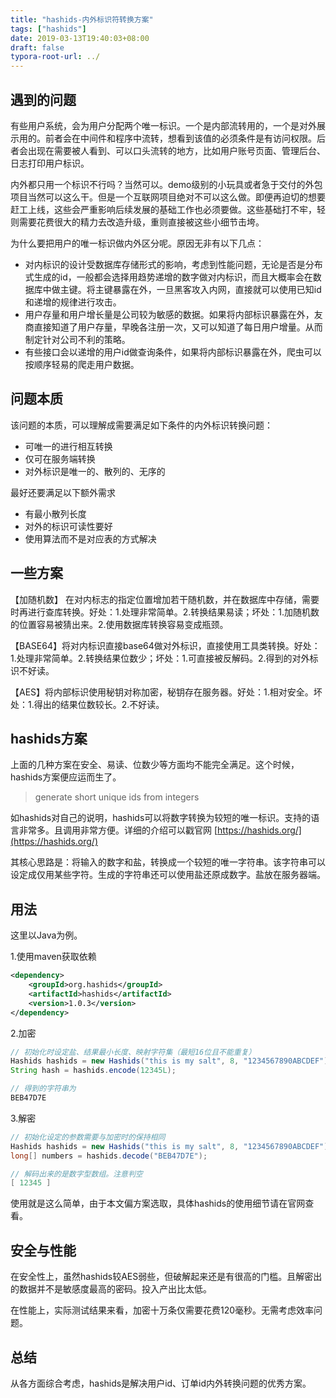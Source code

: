 ```yaml
---
title: "hashids-内外标识符转换方案"
tags: ["hashids"]
date: 2019-03-13T19:40:03+08:00
draft: false
typora-root-url: ../
---
```



## 遇到的问题  
有些用户系统，会为用户分配两个唯一标识。一个是内部流转用的，一个是对外展示用的。前者会在中间件和程序中流转，想看到该值的必须条件是有访问权限。后者会出现在需要被人看到、可以口头流转的地方，比如用户账号页面、管理后台、日志打印用户标识。

内外都只用一个标识不行吗？当然可以。demo级别的小玩具或者急于交付的外包项目当然可以这么干。但是一个互联网项目绝对不可以这么做。即便再迫切的想要赶工上线，这些会严重影响后续发展的基础工作也必须要做。这些基础打不牢，轻则需要花费很大的精力去改造升级，重则直接被这些小细节击垮。

为什么要把用户的唯一标识做内外区分呢。原因无非有以下几点：

- 对内标识的设计受数据库存储形式的影响，考虑到性能问题，无论是否是分布式生成的id，一般都会选择用趋势递增的数字做对内标识，而且大概率会在数据库中做主键。将主键暴露在外，一旦黑客攻入内网，直接就可以使用已知id和递增的规律进行攻击。
- 用户存量和用户增长量是公司较为敏感的数据。如果将内部标识暴露在外，友商直接知道了用户存量，早晚各注册一次，又可以知道了每日用户增量。从而制定针对公司不利的策略。
- 有些接口会以递增的用户id做查询条件，如果将内部标识暴露在外，爬虫可以按顺序轻易的爬走用户数据。

## 问题本质

该问题的本质，可以理解成需要满足如下条件的内外标识转换问题：

- 可唯一的进行相互转换
- 仅可在服务端转换
- 对外标识是唯一的、散列的、无序的

最好还要满足以下额外需求

- 有最小散列长度
- 对外的标识可读性要好
- 使用算法而不是对应表的方式解决

## 一些方案

【加随机数】 在对内标志的指定位置增加若干随机数，并在数据库中存储，需要时再进行查库转换。好处：1.处理非常简单。2.转换结果易读；坏处：1.加随机数的位置容易被猜出来。2.使用数据库转换容易变成瓶颈。

【BASE64】将对内标识直接base64做对外标识，直接使用工具类转换。好处：1.处理非常简单。2.转换结果位数少；坏处：1.可直接被反解码。2.得到的对外标识不好读。

【AES】将内部标识使用秘钥对称加密，秘钥存在服务器。好处：1.相对安全。坏处：1.得出的结果位数较长。2.不好读。


## hashids方案  

上面的几种方案在安全、易读、位数少等方面均不能完全满足。这个时候，hashids方案便应运而生了。

> generate short unique ids from integers

如hashids对自己的说明，hashids可以将数字转换为较短的唯一标识。支持的语言非常多。且调用非常方便。详细的介绍可以戳官网 [https://hashids.org/](https://hashids.org/)

其核心思路是：将输入的数字和盐，转换成一个较短的唯一字符串。该字符串可以设定成仅用某些字符。生成的字符串还可以使用盐还原成数字。盐放在服务器端。

## 用法

这里以Java为例。

1.使用maven获取依赖
```xml
<dependency>
    <groupId>org.hashids</groupId>
    <artifactId>hashids</artifactId>
    <version>1.0.3</version>
</dependency>
```
2.加密
```java
// 初始化时设定盐、结果最小长度、映射字符集（最短16位且不能重复）
Hashids hashids = new Hashids("this is my salt", 8, "1234567890ABCDEF");
String hash = hashids.encode(12345L);

// 得到的字符串为
BEB47D7E
```
3.解密
```java
// 初始化设定的参数需要与加密时的保持相同
Hashids hashids = new Hashids("this is my salt", 8, "1234567890ABCDEF");
long[] numbers = hashids.decode("BEB47D7E");

// 解码出来的是数字型数组。注意判空
[ 12345 ]
```
使用就是这么简单，由于本文偏方案选取，具体hashids的使用细节请在官网查看。


## 安全与性能

在安全性上，虽然hashids较AES弱些，但破解起来还是有很高的门槛。且解密出的数据并不是敏感度最高的密码。投入产出比太低。

在性能上，实际测试结果来看，加密十万条仅需要花费120毫秒。无需考虑效率问题。

## 总结

从各方面综合考虑，hashids是解决用户id、订单id内外转换问题的优秀方案。
